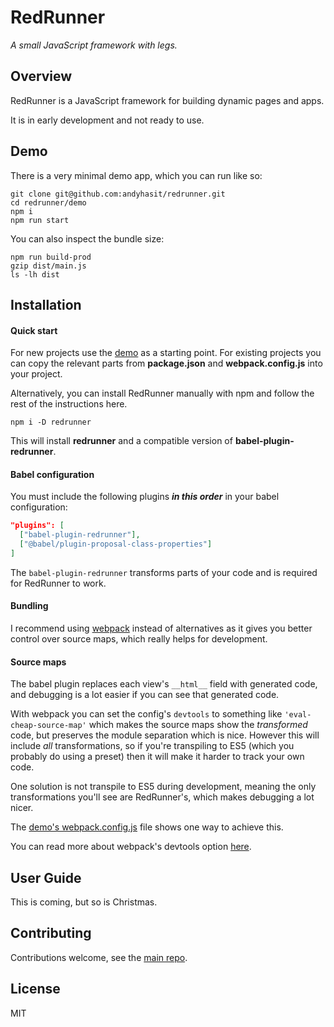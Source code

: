 # RedRunner

*A small JavaScript framework with legs.*

## Overview

RedRunner is a JavaScript framework for building dynamic pages and apps.

It is in early development and not ready to use.

## Demo

There is a very minimal demo app, which you can run like so:

```
git clone git@github.com:andyhasit/redrunner.git
cd redrunner/demo
npm i
npm run start
```

You can also inspect the bundle size:

```
npm run build-prod
gzip dist/main.js
ls -lh dist
```

## Installation

#### Quick start

For new projects use the [demo](https://github.com/andyhasit/redrunner/tree/master/demo) as a starting point. For existing projects you can copy the relevant parts from **package.json** and **webpack.config.js** into your project.

Alternatively, you can install RedRunner manually with npm and follow the rest of the instructions here.

```
npm i -D redrunner
```

This will install **redrunner** and a compatible version of **babel-plugin-redrunner**.

#### Babel configuration

You must include the following plugins ***in this order*** in your babel configuration:

```json
"plugins": [
  ["babel-plugin-redrunner"],
  ["@babel/plugin-proposal-class-properties"]
]
```

The `babel-plugin-redrunner` transforms parts of your code and is required for RedRunner to work.

#### Bundling

I recommend using [webpack](https://webpack.js.org/) instead of alternatives as it gives you better control over source maps, which really helps for development.

#### Source maps

The babel plugin replaces each view's `__html__` field with generated code, and debugging is a lot easier if you can see that generated code.

With webpack you can set the config's `devtools` to something like `'eval-cheap-source-map'` which makes the source maps show the *transformed* code, but preserves the module separation which is nice. However this will include *all* transformations, so if you're transpiling to ES5 (which you probably do using a preset) then it will make it harder to track your own code.

One solution is not transpile to ES5 during development, meaning the only transformations you'll see are RedRunner's, which makes debugging a lot nicer.

The [demo's webpack.config.js](https://github.com/andyhasit/redrunner/tree/demo/webpack.config.js) file shows one way to achieve this. 

You can read more about webpack's devtools option [here](https://webpack.js.org/configuration/devtool/).

## User Guide

This is coming, but so is Christmas.

## Contributing

Contributions welcome, see the [main repo](https://github.com/andyhasit/redrunner).

## License

MIT
